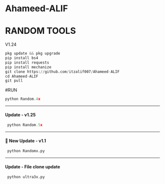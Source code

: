 # Ahameed-ALIF 
# RANDOM TOOLS 
V1.24
```python 
pkg update && pkg upgrade
pip install bs4
pip install requests
pip install mechanize
git clone https://github.com/itzalif007/Ahameed-ALIF 
cd Ahameed-ALIF
git pull
```
#RUN
```python
python Random.4x
```

____________________________________________
#### Update - v1.25
```python 
 python Random.5x
```
____________________________________________
#### 🌺 New Update - v1.1
```python 
 python Randomx.py
```
____________________________________________
#### Update - File clone update
```python 
 python ultra3x.py
```
